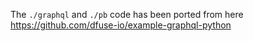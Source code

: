 The `./graphql` and `./pb` code has been ported from here https://github.com/dfuse-io/example-graphql-python
